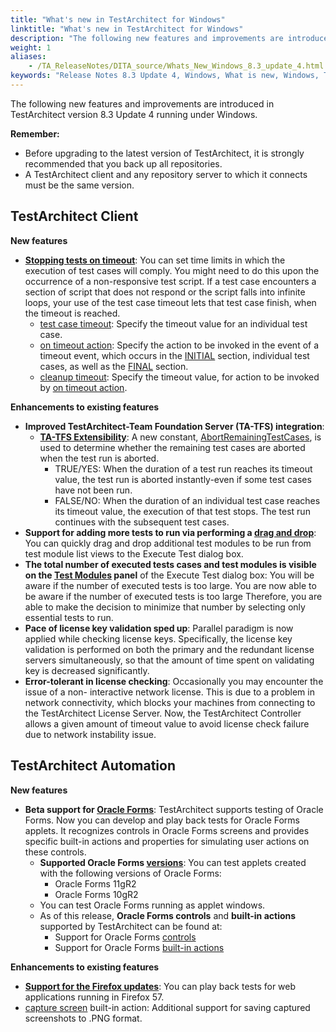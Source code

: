 ```yaml
--- 
title: "What's new in TestArchitect for Windows"
linktitle: "What's new in TestArchitect for Windows"
description: "The following new features and improvements are introduced in TestArchitect version 8.3 Update 4 running under Windows."
weight: 1
aliases: 
    - /TA_ReleaseNotes/DITA_source/Whats_New_Windows_8.3_update_4.html
keywords: "Release Notes 8.3 Update 4, Windows, What is new, Windows, TestArchitect 8.3 Update 4, TestArchitect 8.3 Update 4, what is new, Windows"
---
```


The following new features and improvements are introduced in TestArchitect version 8.3 Update 4 running under Windows.

**Remember:**

-   Before upgrading to the latest version of TestArchitect, it is strongly recommended that you back up all repositories.
-   A TestArchitect client and any repository server to which it connects must be the same version.

## TestArchitect Client

**New features**

-   [**Stopping tests on timeout**](/TA_Automation/Topics/aut_stop_tests_after_timeout.html): You can set time limits in which the execution of test cases will comply. You might need to do this upon the occurrence of a non-responsive test script. If a test case encounters a section of script that does not respond or the script falls into infinite loops, your use of the test case timeout lets that test case finish, when the timeout is reached.
    -   [test case timeout](/TA_Automation/Topics/bis_test_case_timeout.html): Specify the timeout value for an individual test case.
    -   [on timeout action](/TA_Automation/Topics/bia_on_timeout_action.html): Specify the action to be invoked in the event of a timeout event, which occurs in the [INITIAL](/TA_Automation/Topics/bia_initial.html) section, individual test cases, as well as the [FINAL](/TA_Automation/Topics/bia_final.html) section.
    -   [cleanup timeout](/TA_Automation/Topics/bis_cleanup_timeout.html): Specify the timeout value, for action to be invoked by [on timeout action](/TA_Automation/Topics/bia_on_timeout_action.html).

**Enhancements to existing features**

-   **Improved TestArchitect-Team Foundation Server \(TA-TFS\) integration**:
    -   [**TA-TFS Extensibility**](/TA_Help/Topics/ug_MTM_Extensibility.html): A new constant, [AbortRemainingTestCases](/TA_Help/Topics/ug_TA_TFS_Extensibility_constants.html#entry_AbortRemainingTestCases), is used to determine whether the remaining test cases are aborted when the test run is aborted.
        -   TRUE/YES: When the duration of a test run reaches its timeout value, the test run is aborted instantly-even if some test cases have not been run.
        -   FALSE/NO: When the duration of an individual test case reaches its timeout value, the execution of that test stops. The test run continues with the subsequent test cases.
-   **Support for adding more tests to run via performing a [drag and drop](/TA_Help/Topics/Listview_TM.html#section.Test_executions)**: You can quickly drag and drop additional test modules to be run from test module list views to the Execute Test dialog box.
-   **The total number of executed tests cases and test modules is visible on the [Test Modules](/TA_Help/Topics/Test_exec_test_execution.html#li.TM_panel) panel** of the Execute Test dialog box: You will be aware if the number of executed tests is too large. You are now able to be aware if the number of executed tests is too large Therefore, you are able to make the decision to minimize that number by selecting only essential tests to run.
-   **Pace of license key validation sped up**: Parallel paradigm is now applied while checking license keys. Specifically, the license key validation is performed on both the primary and the redundant license servers simultaneously, so that the amount of time spent on validating key is decreased significantly.
-   **Error-tolerant in license checking**: Occasionally you may encounter the issue of a non- interactive network license. This is due to a problem in network connectivity, which blocks your machines from connecting to the TestArchitect License Server. Now, the TestArchitect Controller allows a given amount of timeout value to avoid license check failure due to network instability issue.

## TestArchitect Automation

**New features**

-   **Beta support for [Oracle Forms](/TA_Automation/Topics/aut_app_testing_Oracle_Forms.html)**: TestArchitect supports testing of Oracle Forms. Now you can develop and play back tests for Oracle Forms applets. It recognizes controls in Oracle Forms screens and provides specific built-in actions and properties for simulating user actions on these controls.
    -   **Supported Oracle Forms [versions](/TA_Automation/Topics/aut_app_testing_Oracle_Forms_overview.html)**: You can test applets created with the following versions of Oracle Forms:
        -   Oracle Forms 11gR2
        -   Oracle Forms 10gR2
    -   You can test Oracle Forms running as applet windows.
    -   As of this release, **Oracle Forms controls** and **built-in actions** supported by TestArchitect can be found at:
        -   Support for Oracle Forms [controls](/TA_Automation/Topics/aut_app_testing_Oracle_Forms_supported_controls.html)
        -   Support for Oracle Forms [built-in actions](/TA_Automation/Topics/aut_app_testing_Oracle_Forms_supported_actions.html)

**Enhancements to existing features**

-   [**Support for the Firefox updates**](/TA_Automation/Topics/Web_automation.html): You can play back tests for web applications running in Firefox 57.
-   [capture screen](/TA_Automation/Topics/bia_capture_screen.html) built-in action: Additional support for saving captured screenshots to .PNG format.


